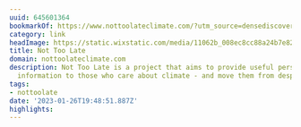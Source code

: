 ```yaml
---
uuid: 645601364
bookmarkOf: https://www.nottoolateclimate.com/?utm_source=densediscovery
category: link
headImage: https://static.wixstatic.com/media/11062b_008ec8cc88a24b7e82f01d4aa6665d02~mv2.jpg/v1/fill/w_2500,h_1666,al_c/11062b_008ec8cc88a24b7e82f01d4aa6665d02~mv2.jpg
title: Not Too Late
domain: nottoolateclimate.com
description: Not Too Late is a project that aims to provide useful perspectives and
  information to those who care about climate - and move them from despair to possibilities
tags:
- nottoolate
date: '2023-01-26T19:48:51.887Z'
highlights: 
---
```



